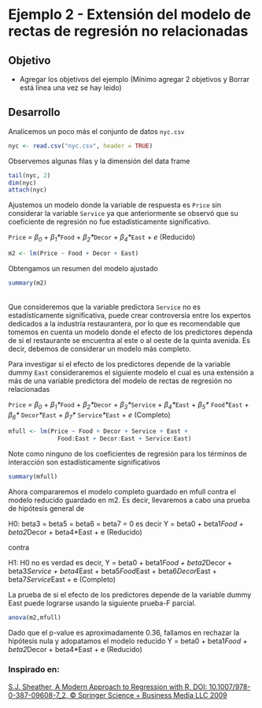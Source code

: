 # Ejemplo 2 - Extensión del modelo de rectas de regresión no relacionadas 

## Objetivo

* Agregar los objetivos del ejemplo (Mínimo agregar 2 objetivos y Borrar está linea una vez se hay leido)

## Desarrollo

Analicemos un poco más el conjunto de datos `nyc.csv`

```R
nyc <- read.csv("nyc.csv", header = TRUE)
```

Observemos algunas filas y la dimensión del data frame

```R
tail(nyc, 2) 
dim(nyc)
attach(nyc)
```

Ajustemos un modelo donde la variable de respuesta es `Price` sin considerar la variable `Service` ya que anteriormente se observó que su coeficiente de regresión no fue estadísticamente significativo.

`Price` _= &beta;<sub>0</sub>_ + _&beta;<sub>1</sub>*_`Food` + _&beta;<sub>2</sub>*_`Decor` + _&beta;<sub>4</sub>*_`East` + _e_ (Reducido)

```R
m2 <- lm(Price ~ Food + Decor + East)
```

Obtengamos un resumen del modelo ajustado

```R
summary(m2)
```

######

Que consideremos que la variable predictora `Service` no es estadísticamente significativa, puede crear controversia entre los expertos dedicados a la industría restaurantera, por lo que es recomendable que tomemos en cuenta un modelo donde el efecto de los predictores dependa de si el restaurante se encuentra al este o al oeste de la quinta avenida. Es decir, debemos de considerar un modelo más completo.

Para investigar si el efecto de los predictores depende de la variable dummy `East` consideraremos el siguiente modelo el cual es una extensión a más de una variable predictora del modelo de rectas de regresión no relacionadas 

 `Price` _= &beta;<sub>0</sub>_ + _&beta;<sub>1</sub>*_`Food` + _&beta;<sub>2</sub>*_`Decor` +  _&beta;<sub>3</sub>*_`Service` + _&beta;<sub>4</sub>*_`East` 
           + _&beta;<sub>5</sub>*_ `Food`_*_`East` + _&beta;<sub>6</sub>*_ `Decor`_*_`East` + _&beta;<sub>7</sub>*_ `Service`_*_`East` + _e_ (Completo)

```R
mfull <- lm(Price ~ Food + Decor + Service + East + 
              Food:East + Decor:East + Service:East)
```

Note como ninguno de los coeficientes de regresión para los términos de interacción son estadísticamente significativos

```R
summary(mfull)
```

Ahora compararemos el modelo completo guardado en mfull contra el modelo reducido guardado en m2. Es decir, llevaremos a cabo una prueba de hipótesis general de

H0: beta3 = beta5 = beta6 = beta7 = 0 es decir 
Y = beta0 + beta1*Food + beta2*Decor + beta4*East + e (Reducido)

contra

H1: H0 no es verdad
es decir, 
Y = beta0 + beta1*Food + beta2*Decor +  beta3*Service + beta4*East 
           + beta5*Food*East + beta6*Decor*East + beta7*Service*East + e (Completo)

La prueba de si el efecto de los predictores depende de la variable dummy East puede lograrse usando la siguiente prueba-F parcial.

```R
anova(m2,mfull)
```

Dado que el p-value es aproximadamente 0.36, fallamos en rechazar la hipótesis nula y adopatamos el modelo reducido Y = beta0 + beta1*Food + beta2*Decor + beta4*East + e (Reducido)

### Inspirado en:

[S.J. Sheather, A Modern Approach to Regression with R, DOI: 10.1007/978-0-387-09608-7_2, © Springer Science + Business Media LLC 2009](https://gattonweb.uky.edu/sheather/book/index.php)



